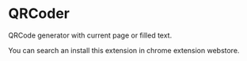 # QRCoder
QRCode generator with current page or filled text.

You can search an install this extension in chrome extension webstore.
